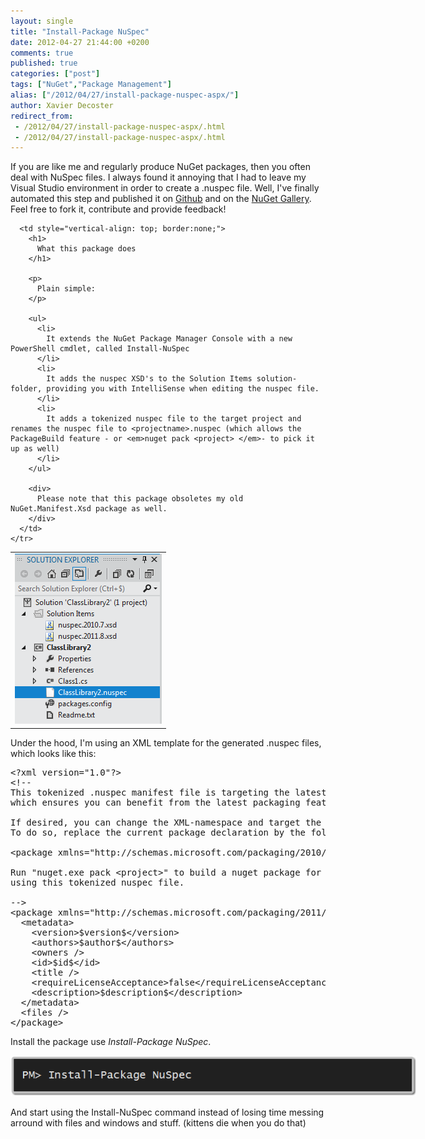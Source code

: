 ```yaml
---
layout: single
title: "Install-Package NuSpec"
date: 2012-04-27 21:44:00 +0200
comments: true
published: true
categories: ["post"]
tags: ["NuGet","Package Management"]
alias: ["/2012/04/27/install-package-nuspec-aspx/"]
author: Xavier Decoster
redirect_from:
 - /2012/04/27/install-package-nuspec-aspx/.html
 - /2012/04/27/install-package-nuspec-aspx/.html
---
```

<p>If you are like me and regularly produce NuGet packages, then you often deal with NuSpec files. I always found it annoying that I had to leave my Visual Studio environment in order to create a .nuspec file. Well, I've finally automated this step and published it on <a href="https://github.com/xavierdecoster/NuGetPackages/tree/master/NuSpec" target="_blank">Github</a> and on the <a href="https://nuget.org/packages/NuSpec" target="_blank">NuGet Gallery</a>. Feel free to fork it, contribute and provide feedback!</p>

<table style="vertical-align: top;" border="0">
  <tbody>
    <tr>
      <td style="border:none;">
          <img alt="" src="/images/2012-04-27/2012-04-27_1359.png" />
      </td>

      <td style="vertical-align: top; border:none;">
        <h1>
          What this package does
        </h1>

        <p>
          Plain simple:
        </p>

        <ul>
          <li>
            It extends the NuGet Package Manager Console with a new PowerShell cmdlet, called Install-NuSpec
          </li>
          <li>
            It adds the nuspec XSD's to the Solution Items solution-folder, providing you with IntelliSense when editing the nuspec file.
          </li>
          <li>
            It adds a tokenized nuspec file to the target project and renames the nuspec file to <projectname>.nuspec (which allows the PackageBuild feature - or <em>nuget pack <project> </em>- to pick it up as well)
          </li>
        </ul>

        <div>
          Please note that this package obsoletes my old NuGet.Manifest.Xsd package as well.
        </div>
      </td>
    </tr>
  </tbody>
</table>

<p>Under the hood, I'm using an XML template for the generated .nuspec files, which looks like this:</p>

<pre class="brush: xml;auto-links:false;toolbar:false;">&lt;?xml version="1.0"?&gt;
&lt;!--
This tokenized .nuspec manifest file is targeting the latest NuGet namespace,
which ensures you can benefit from the latest packaging features.

If desired, you can change the XML-namespace and target the original XSD.
To do so, replace the current package declaration by the following:

&lt;package xmlns="http://schemas.microsoft.com/packaging/2010/07/nuspec.xsd"&gt;

Run "nuget.exe pack &lt;project&gt;" to build a nuget package for this project
using this tokenized nuspec file.

--&gt;
&lt;package xmlns="http://schemas.microsoft.com/packaging/2011/08/nuspec.xsd"&gt;
  &lt;metadata&gt;
    &lt;version&gt;$version$&lt;/version&gt;
    &lt;authors&gt;$author$&lt;/authors&gt;
    &lt;owners /&gt;
    &lt;id&gt;$id$&lt;/id&gt;
    &lt;title /&gt;
    &lt;requireLicenseAcceptance&gt;false&lt;/requireLicenseAcceptance&gt;
    &lt;description&gt;$description$&lt;/description&gt;
  &lt;/metadata&gt;
  &lt;files /&gt;
&lt;/package&gt;</pre>

<p>Install the package use <em>Install-Package NuSpec</em>.</p>

<p><img style="max-width: 650px;" alt="" src="/images/2012-04-27/2012-04-27_1356.png" /></p>

<p>And start using the Install-NuSpec command instead of losing time messing arround with files and windows and stuff. (kittens die when you do that)</p>
